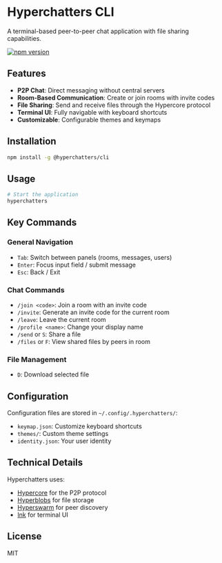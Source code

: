 # Hyperchatters CLI

A terminal-based peer-to-peer chat application with file sharing capabilities.

[![npm version](https://img.shields.io/npm/v/@hyperchatters/cli.svg)](https://www.npmjs.com/package/@hyperchatters/cli)

## Features

- **P2P Chat**: Direct messaging without central servers
- **Room-Based Communication**: Create or join rooms with invite codes
- **File Sharing**: Send and receive files through the Hypercore protocol
- **Terminal UI**: Fully navigable with keyboard shortcuts
- **Customizable**: Configurable themes and keymaps

## Installation

```bash
npm install -g @hyperchatters/cli
```

## Usage

```bash
# Start the application
hyperchatters
```

## Key Commands

### General Navigation

- `Tab`: Switch between panels (rooms, messages, users)
- `Enter`: Focus input field / submit message
- `Esc`: Back / Exit

### Chat Commands

- `/join <code>`: Join a room with an invite code
- `/invite`: Generate an invite code for the current room
- `/leave`: Leave the current room
- `/profile <name>`: Change your display name
- `/send` or `S`: Share a file
- `/files` or `F`: View shared files by peers in room

### File Management

- `D`: Download selected file

## Configuration

Configuration files are stored in `~/.config/.hyperchatters/`:

- `keymap.json`: Customize keyboard shortcuts
- `themes/`: Custom theme settings
- `identity.json`: Your user identity

## Technical Details

Hyperchatters uses:

- [Hypercore](https://github.com/hypercore-protocol/hypercore) for the P2P protocol
- [Hyperblobs](https://github.com/hypercore-protocol/hyperblobs) for file storage
- [Hyperswarm](https://github.com/hypercore-protocol/hyperswarm) for peer discovery
- [Ink](https://github.com/vadimdemedes/ink) for terminal UI

## License

MIT
